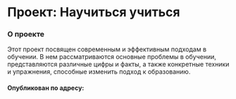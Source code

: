# Проект: Научиться учиться

### О проекте

Этот проект посвящен современным и эффективным подходам в обучении. В нем рассматриваются основные проблемы в обучении, представляются различные цифры и факты, а также конкретные техники и упражнения, способные изменить подход к образованию.

#### Опубликован по адресу:
